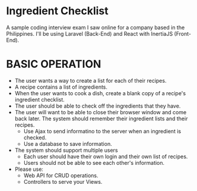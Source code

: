 # Ingredient Checklist
A sample coding interview exam I saw online for a company based in the Philippines.
I'll be using Laravel (Back-End) and React with InertiaJS (Front-End).

# BASIC OPERATION
- The user wants a way to create a list for each of their recipes.
- A recipe contains a list of ingredients.
- When the user wants to cook a dish, create a blank copy of a recipe's ingredient checklist.
- The user should be able to check off the ingredients that they have.
- The user will want to be able to close their browser window and come back later. 
The system should remember their ingredient lists and their recipes.
  - Use Ajax to send informatino to the server when an ingredient is checked.
  - Use a database to save information.
- The system should support multiple users
  - Each user should have their own login and their own list of recipes.
  - Users should not be able to see each other's information.
- Please use:
  - Web API for CRUD operations.
  - Controllers to serve your Views.
